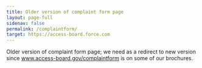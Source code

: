 ```yaml
---
title: Older version of complaint form page
layout: page-full
sidenav: false
permalink: /complaintform/
target: https://access-board.force.com
--- 
```


Older version of complaint form page; we need as a redirect to new version since www.access-board.gov/complaintform is on some of our brochures.
